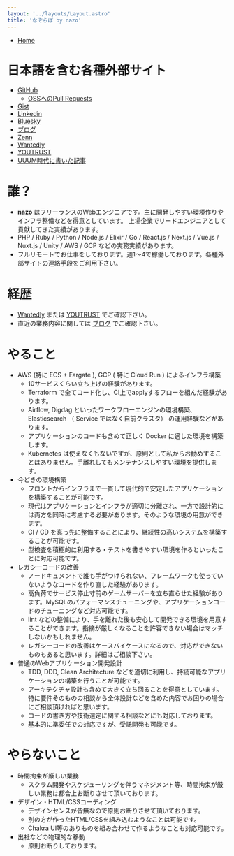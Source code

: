 ```yaml
---
layout: '../layouts/Layout.astro'
title: 'なぞらぼ by nazo'
---
```


- [Home](/)

# 日本語を含む各種外部サイト

- [GitHub](https://github.com/nazo)
    - [OSSへのPull Requests](https://github.com/pulls?q=is%3Apr+author%3Anazo+archived%3Afalse+is%3Apublic+-owner%3Anazo)
- [Gist](https://gist.github.com/nazo)
- [Linkedin](https://www.linkedin.com/in/nazolabo/)
- [Bluesky](https://bsky.app/profile/nazo.dev)
- [ブログ](https://nazo.hatenablog.com/)
- [Zenn](https://zenn.dev/nazo/)
- [Wantedly](https://www.wantedly.com/id/nazone)
- [YOUTRUST](https://youtrust.jp/users/2a1b82d8abe061e9f9690ef943a19c15)
- [UUUM時代に書いた記事](https://web.archive.org/web/20200927110431/https://system.blog.uuum.jp/archive/author/nazone)

# 誰？

- **nazo** はフリーランスのWebエンジニアです。主に開発しやすい環境作りやインフラ整備などを得意としています。 上場企業でリードエンジニアとして貢献してきた実績があります。
- PHP / Ruby / Python / Node.js / Elixir / Go / React.js / Next.js / Vue.js / Nuxt.js / Unity / AWS / GCP などの実務実績があります。
- フルリモートでお仕事をしております。週1〜4で稼働しております。各種外部サイトの連絡手段をご利用下さい。

# 経歴

- [Wantedly](https://www.wantedly.com/id/nazone) または [YOUTRUST](https://youtrust.jp/users/2a1b82d8abe061e9f9690ef943a19c15) でご確認下さい。
- 直近の業務内容に関しては [ブログ](https://nazo.hatenablog.com/archive/category/works) でご確認下さい。

# やること


- AWS (特に ECS + Fargate ), GCP ( 特に Cloud Run ) によるインフラ構築
  - 10サービスくらい立ち上げの経験があります。
  - Terraform で全てコード化し、CI上でapplyするフローを組んだ経験があります。
  - Airflow, Digdag といったワークフローエンジンの環境構築、Elasticsearch （ Service ではなく自前クラスタ） の運用経験などがあります。
  - アプリケーションのコードも含めて正しく Docker に適した環境を構築します。
  - Kubernetes は使えなくもないですが、原則として私からお勧めすることはありません。手離れしてもメンテナンスしやすい環境を提供します。
- 今どきの環境構築
  - フロントからインフラまで一貫して現代的で安定したアプリケーションを構築することが可能です。
  - 現代はアプリケーションとインフラが適切に分離され、一方で設計的には両方を同時に考慮する必要があります。そのような環境の用意ができます。
  - CI / CD を真っ先に整備することにより、継続性の高いシステムを構築することが可能です。
  - 型検査を積極的に利用する・テストを書きやすい環境を作るといったことに対応可能です。
- レガシーコードの改善
  - ノードキュメントで誰も手がつけられない、フレームワークも使っていないようなコードを作り直した経験があります。
  - 高負荷でサービス停止寸前のゲームサーバーを立ち直らせた経験があります。MySQLのパフォーマンスチューニングや、アプリケーションコードのチューニングなど対応可能です。
  - lint などの整備により、手を離れた後も安心して開発できる環境を用意することができます。指摘が厳しくなることを許容できない場合はマッチしないかもしれません。
  - レガシーコードの改善はケースバイケースになるので、対応ができないものもあると思います。詳細はご相談下さい。
- 普通のWebアプリケーション開発設計
  - TDD, DDD, Clean Architecture などを適切に利用し、持続可能なアプリケーションの構築を行うことが可能です。
  - アーキテクチャ設計も含めて大きく立ち回ることを得意としています。特に要件そのものの相談から全体設計などを含めた内容でお困りの場合にご相談頂ければと思います。
  - コードの書き方や技術選定に関する相談などにも対応しております。
  - 基本的に準委任での対応ですが、受託開発も可能です。

# やらないこと

- 時間拘束が厳しい業務
  - スクラム開発やスケジューリングを伴うマネジメント等、時間拘束が厳しい業務は都合上お断りさせて頂いております。
- デザイン・HTML/CSSコーディング
  - デザインセンスが皆無なので原則お断りさせて頂いております。
  - 別の方が作ったHTML/CSSを組み込むようなことは可能です。
  - Chakra UI等のありものを組み合わせて作るようなことも対応可能です。
- 出社などの物理的な移動
  - 原則お断りしております。
